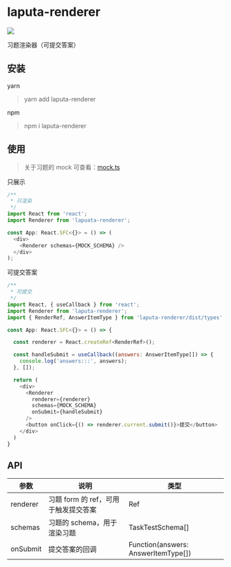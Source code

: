 # laputa-renderer

![](https://img.shields.io/npm/v/laputa-renderer?style=flat-square)

习题渲染器（可提交答案）


## 安装
yarn
> yarn add laputa-renderer

npm
> npm i laputa-renderer


## 使用

> 关于习题的 mock 可查看：[mock.ts](./example/src/mock.ts)

只展示
```js
/**
 * 只渲染
 */
import React from 'react';
import Renderer from 'lapuata-renderer';

const App: React.SFC<{}> = () => (
  <div>
    <Renderer schemas={MOCK_SCHEMA} />
  </div>
);
```
可提交答案
```js
/**
 * 可提交
 */
import React, { useCallback } from 'react';
import Renderer from 'laputa-renderer';
import { RenderRef, AnswerItemType } from 'laputa-renderer/dist/types';

const App: React.SFC<{}> = () => {

  const renderer = React.createRef<RenderRef>();

  const handleSubmit = useCallback((answers: AnswerItemType[]) => {
    console.log('answers:::', answers);
  }, []);

  return (
    <div>
      <Renderer
        renderer={renderer}
        schemas={MOCK_SCHEMA}
        onSubmit={handleSubmit}
      />
      <button onClick={() => renderer.current.submit()}>提交</button>
    </div>
  )
}
```

## API

| 参数      | 说明                               | 类型                                  |
|----------|------------------------------------|--------------------------------------|
| renderer | 习题 form 的 ref，可用于触发提交答案   | Ref                                  |
| schemas  | 习题的 schema，用于渲染习题           | TaskTestSchema[]                     |
| onSubmit | 提交答案的回调                       | Function(answers: AnswerItemType[])  |

